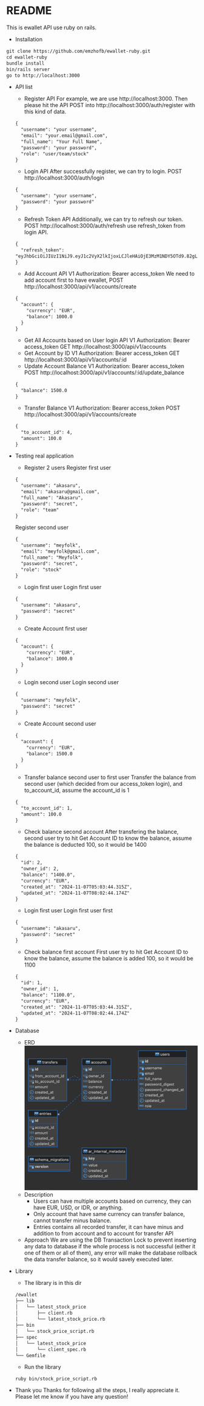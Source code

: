 # README

This is ewallet API use ruby on rails.

* Installation
```
git clone https://github.com/emzhofb/ewallet-ruby.git
cd ewallet-ruby
bundle install
bin/rails server
go to http://localhost:3000
```

* API list
  - Register API
  For example, we are use http://localhost:3000. Then please hit the API POST into http://localhost:3000/auth/register with this kind of data.
  ```
  {
    "username": "your username",
    "email": "your.email@gmail.com",
    "full_name": "Your Full Name",
    "password": "your password",
    "role": "user/team/stock"
  }
  ```
  - Login API
  After successfully register, we can try to login. POST http://localhost:3000/auth/login
  ```
  {
    "username": "your username",
    "password": "your password"
  }
  ```
  - Refresh Token API
  Additionally, we can try to refresh our token. POST http://localhost:3000/auth/refresh use refresh_token from login API.
  ```
  {
    "refresh_token": "eyJhbGciOiJIUzI1NiJ9.eyJ1c2VyX2lkIjoxLCJleHAiOjE3MzM1NDY5OTd9.82gLA5rQWrmNT503WVZ4iCuMbf4jTqfppac5hmCgFG8"
  }
  ```
  - Add Account API V1
  Authorization: Bearer access_token
  We need to add account first to have ewallet, POST http://localhost:3000/api/v1/accounts/create
  ```
  {
    "account": {
      "currency": "EUR", 
      "balance": 1000.0
    }
  }
  ```
  - Get All Accounts based on User login API V1
  Authorization: Bearer access_token
  GET http://localhost:3000/api/v1/accounts
  - Get Account by ID V1
  Authorization: Bearer access_token
  GET http://localhost:3000/api/v1/accounts/:id
  - Update Account Balance V1
  Authorization: Bearer access_token
  POST http://localhost:3000/api/v1/accounts/:id/update_balance
  ```
  {
    "balance": 1500.0
  }
  ```
  - Transfer Balance V1
  Authorization: Bearer access_token
  POST http://localhost:3000/api/v1/accounts/create
  ```
  {
    "to_account_id": 4,
    "amount": 100.0
  }
  ```

* Testing real application
  - Register 2 users
  Register first user
  ```
  {
    "username": "akasaru",
    "email": "akasaru@gmail.com",
    "full_name": "Akasaru",
    "password": "secret",
    "role": "team"
  }
  ```
  Register second user
  ```
  {
    "username": "meyfolk",
    "email": "meyfolk@gmail.com",
    "full_name": "Meyfolk",
    "password": "secret",
    "role": "stock"
  }
  ```
  - Login first user
  Login first user
  ```
  {
    "username": "akasaru",
    "password": "secret"
  }
  ```
  - Create Account first user
  ```
  {
    "account": {
      "currency": "EUR", 
      "balance": 1000.0
    }
  }
  ```
  - Login second user
  Login second user
  ```
  {
    "username": "meyfolk",
    "password": "secret"
  }
  ```
  - Create Account second user
  ```
  {
    "account": {
      "currency": "EUR", 
      "balance": 1500.0
    }
  }
  ```
  - Transfer balance second user to first user
  Transfer the balance from second user (which decided from our access_token login), and to_account_id, assume the account_id is 1
  ```
  {
    "to_account_id": 1,
    "amount": 100.0
  }
  ```
  - Check balance second account
  After transfering the balance, second user try to hit Get Account ID to know the balance, assume the balance is deducted 100, so it would be 1400
  ```
  {
    "id": 2,
    "owner_id": 2,
    "balance": "1400.0",
    "currency": "EUR",
    "created_at": "2024-11-07T05:03:44.315Z",
    "updated_at": "2024-11-07T08:02:44.174Z"
  }
  ```
  - Login first user
  Login first user first
  ```
  {
    "username": "akasaru",
    "password": "secret"
  }
  ```
  - Check balance first account
  First user try to hit Get Account ID to know the balance, assume the balance is added 100, so it would be 1100
  ```
  {
    "id": 1,
    "owner_id": 1,
    "balance": "1100.0",
    "currency": "EUR",
    "created_at": "2024-11-07T05:03:44.315Z",
    "updated_at": "2024-11-07T08:02:44.174Z"
  }
  ```

* Database
  - ERD
  ![erd](https://github.com/emzhofb/ewallet-ruby/blob/master/Screenshot%202024-11-07%20at%2015.46.39.png)
  - Description
    - Users can have multiple accounts based on currency, they can have EUR, USD, or IDR, or anything.
    - Only account that have same currency can transfer balance, cannot transfer minus balance.
    - Entries contains all recorded transfer, it can have minus and addition to from account and to account for transfer API
  - Approach
  We are using the DB Transaction Lock to prevent inserting any data to database if the whole process is not successful (either it one of them or all of them), any error will make the database rollback the data transfer balance, so it would savely executed later.

* Library
  - The library is in this dir
  ```
  /ewallet
  ├── lib
  │   └── latest_stock_price
  │       ├── client.rb
  │       └── latest_stock_price.rb
  ├── bin
  │   └── stock_price_script.rb
  ├── spec
  │   └── latest_stock_price
  │       └── client_spec.rb
  └── Gemfile
  ```
  - Run the library
  ```
  ruby bin/stock_price_script.rb
  ```

* Thank you
  Thanks for following all the steps, I really appreciate it. Please let me know if you have any question!
